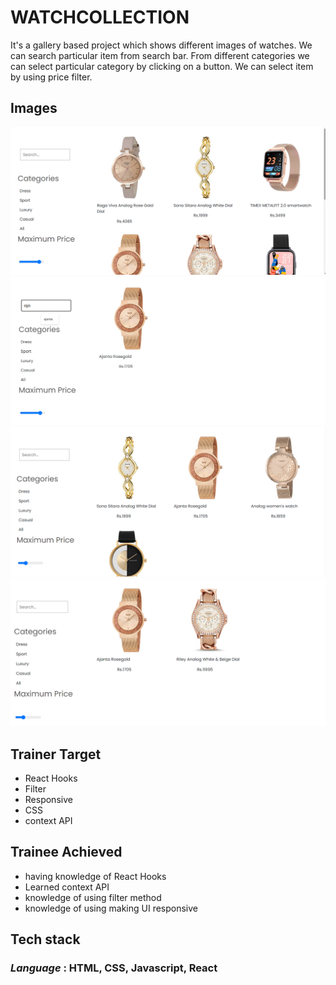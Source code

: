 # **WATCHCOLLECTION** #

It's a gallery based project which shows different images of watches. We can search particular item from search bar. From different categories we can select particular category by clicking on a button. We can select item by using price filter.

## Images ##
![Alt text](w1.png)
![Alt text](w2.png)
![Alt text](w3.png)
![Alt text](w4.png)


## Trainer Target
- React Hooks
- Filter
- Responsive
- CSS
- context API

## Trainee Achieved
- having knowledge of React Hooks
- Learned context API
- knowledge of using filter method
- knowledge of using making UI responsive

## Tech stack
### _Language_ : HTML, CSS, Javascript, React